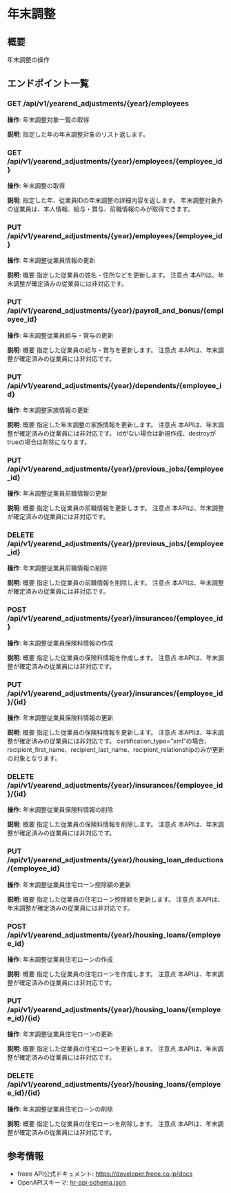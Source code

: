 # 年末調整

## 概要

年末調整の操作

## エンドポイント一覧

### GET /api/v1/yearend_adjustments/{year}/employees

**操作**: 年末調整対象一覧の取得

**説明**: 指定した年の年末調整対象のリスト返します。

### GET /api/v1/yearend_adjustments/{year}/employees/{employee_id}

**操作**: 年末調整の取得

**説明**: 指定した年、従業員IDの年末調整の詳細内容を返します。 年末調整対象外の従業員は、本人情報、給与・賞与、前職情報のみが取得できます。

### PUT /api/v1/yearend_adjustments/{year}/employees/{employee_id}

**操作**: 年末調整従業員情報の更新

**説明**: 概要 指定した従業員の姓名・住所などを更新します。 注意点 本APIは、年末調整が確定済みの従業員には非対応です。

### PUT /api/v1/yearend_adjustments/{year}/payroll_and_bonus/{employee_id}

**操作**: 年末調整従業員給与・賞与の更新

**説明**: 概要 指定した従業員の給与・賞与を更新します。 注意点 本APIは、年末調整が確定済みの従業員には非対応です。

### PUT /api/v1/yearend_adjustments/{year}/dependents/{employee_id}

**操作**: 年末調整家族情報の更新

**説明**: 概要 指定した年末調整の家族情報を更新します。 注意点 本APIは、年末調整が確定済みの従業員には非対応です。 idがない場合は新規作成、destroyがtrueの場合は削除になります。

### PUT /api/v1/yearend_adjustments/{year}/previous_jobs/{employee_id}

**操作**: 年末調整従業員前職情報の更新

**説明**: 概要 指定した従業員の前職情報を更新します。 注意点 本APIは、年末調整が確定済みの従業員には非対応です。

### DELETE /api/v1/yearend_adjustments/{year}/previous_jobs/{employee_id}

**操作**: 年末調整従業員前職情報の削除

**説明**: 概要 指定した従業員の前職情報を削除します。 注意点 本APIは、年末調整が確定済みの従業員には非対応です。

### POST /api/v1/yearend_adjustments/{year}/insurances/{employee_id}

**操作**: 年末調整従業員保険料情報の作成

**説明**: 概要 指定した従業員の保険料情報を作成します。 注意点 本APIは、年末調整が確定済みの従業員には非対応です。

### PUT /api/v1/yearend_adjustments/{year}/insurances/{employee_id}/{id}

**操作**: 年末調整従業員保険料情報の更新

**説明**: 概要 指定した従業員の保険料情報を更新します。 注意点 本APIは、年末調整が確定済みの従業員には非対応です。 certification_type="xml"の場合、recipient_first_name、recipient_last_name、recipient_relationshipのみが更新の対象となります。

### DELETE /api/v1/yearend_adjustments/{year}/insurances/{employee_id}/{id}

**操作**: 年末調整従業員保険料情報の削除

**説明**: 概要 指定した従業員の保険料情報を削除します。 注意点 本APIは、年末調整が確定済みの従業員には非対応です。

### PUT /api/v1/yearend_adjustments/{year}/housing_loan_deductions/{employee_id}

**操作**: 年末調整従業員住宅ローン控除額の更新

**説明**: 概要 指定した従業員の住宅ローン控除額を更新します。 注意点 本APIは、年末調整が確定済みの従業員には非対応です。

### POST /api/v1/yearend_adjustments/{year}/housing_loans/{employee_id}

**操作**: 年末調整従業員住宅ローンの作成

**説明**: 概要 指定した従業員の住宅ローンを作成します。 注意点 本APIは、年末調整が確定済みの従業員には非対応です。

### PUT /api/v1/yearend_adjustments/{year}/housing_loans/{employee_id}/{id}

**操作**: 年末調整従業員住宅ローンの更新

**説明**: 概要 指定した従業員の住宅ローンを更新します。 注意点 本APIは、年末調整が確定済みの従業員には非対応です。

### DELETE /api/v1/yearend_adjustments/{year}/housing_loans/{employee_id}/{id}

**操作**: 年末調整従業員住宅ローンの削除

**説明**: 概要 指定した従業員の住宅ローンを削除します。 注意点 本APIは、年末調整が確定済みの従業員には非対応です。



## 参考情報

- freee API公式ドキュメント: https://developer.freee.co.jp/docs
- OpenAPIスキーマ: [hr-api-schema.json](../../openapi/hr-api-schema.json)
